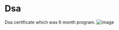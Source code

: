 # Dsa
Dsa certificate which was 6 month program.
![image](https://user-images.githubusercontent.com/70103770/132117303-f8b26985-1ee6-46f9-9253-b6cb3c1c5d86.png)

